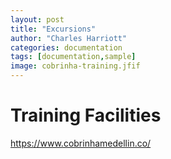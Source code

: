 ```yaml
---
layout: post
title: "Excursions"
author: "Charles Harriott"
categories: documentation
tags: [documentation,sample]
image: cobrinha-training.jfif
---
```


# Training Facilities

https://www.cobrinhamedellin.co/
